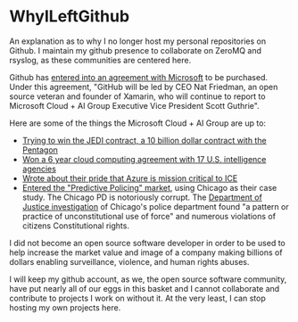 # WhyILeftGithub
An explanation as to why I no longer host my personal repositories on Github.
I maintain my github presence to collaborate on ZeroMQ and rsyslog, as these communities are centered here.

Github has [entered into an agreement with Microsoft](https://blogs.microsoft.com/blog/2018/06/04/microsoft-github-empowering-developers/) to be purchased. Under this agreement, "GitHub will be led by CEO Nat Friedman, an open source veteran and founder of Xamarin, who will continue to report to Microsoft Cloud + AI Group Executive Vice President Scott Guthrie".

Here are some of the things the Microsoft Cloud + AI Group are up to:

* [Trying to win the JEDI contract, a 10 billion dollar contract with the Pentagon](https://about.bgov.com/blog/amazon-microsoft-battle-jedi-contract-d-c-metro-ad-war/)
* [Won a 6 year cloud computing agreement with 17 U.S. intelligence agencies](https://washingtontechnology.com/articles/2018/05/16/microsoft-ic-pact.aspx)
* [Wrote about their pride that Azure is mission critical to ICE](https://blogs.msdn.microsoft.com/azuregov/2018/01/24/federal-agencies-continue-to-advance-capabilities-with-azure-government/)
* [Entered the "Predictive Policing" market](https://enterprise.microsoft.com/en-us/articles/industries/citynext/safer-cities/predictive-policing-the-future-of-law-enforcement/), using Chicago as their case study. The Chicago PD is notoriously corrupt. The [Department of Justice investigation](https://www.justice.gov/opa/file/925846/download) of Chicago's police department found "a pattern or practice of unconstitutional use of force" and numerous violations of citizens Constitutional rights.

I did not become an open source software developer in order to be used to help increase the market value and image of a company making billions of dollars enabling surveillance, violence, and human rights abuses.

I will keep my github account, as we, the open source software community, have put nearly all of our eggs in this basket and I cannot collaborate and contribute to projects I work on without it. At the very least, I can stop hosting my own projects here.

